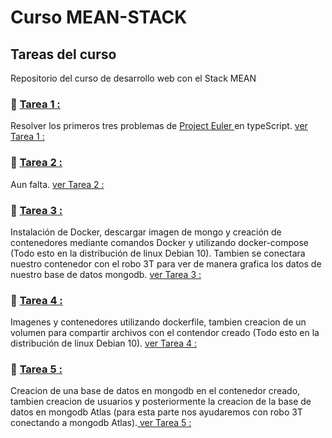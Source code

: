 # Curso MEAN-STACK

## Tareas del curso

Repositorio del curso de desarrollo web con el Stack MEAN


### 📝 <a href="https://github.com/cristianfchq/EjerciciosMeanStack/tree/master/Tarea%201">Tarea 1 :</a>

Resolver los primeros tres problemas de <a href="https://projecteuler.net/archives">Project Euler </a> en typeScript. <a href="https://github.com/cristianfchq/EjerciciosMeanStack/tree/master/Tarea%201">ver Tarea 1 :</a>

### 📝 <a href="##">Tarea 2 :</a>

Aun falta. <a href="##">ver Tarea 2 :</a>

### 📝 <a href="https://github.com/cristianfchq/EjerciciosMeanStack/tree/master/Tarea%203">Tarea 3 :</a>

Instalación de Docker, descargar imagen de mongo y creación de contenedores mediante comandos Docker y utilizando docker-compose (Todo esto en la distribución de linux Debian 10). Tambien se conectara nuestro contenedor con el robo 3T para ver de manera grafica los datos de nuestro base de datos mongodb. <a href="https://github.com/cristianfchq/EjerciciosMeanStack/tree/master/Tarea%203"> ver Tarea 3 :</a>

### 📝 <a href="https://github.com/cristianfchq/EjerciciosMeanStack/tree/master/Tarea%204">Tarea 4 :</a>

Imagenes y contenedores utilizando dockerfile, tambien creacion de un volumen para compartir archivos con el contendor creado (Todo esto en la distribución de linux Debian 10). <a href="https://github.com/cristianfchq/EjerciciosMeanStack/tree/master/Tarea%204"> ver Tarea 4 :</a>

### 📝 <a href="https://github.com/cristianfchq/EjerciciosMeanStack/tree/master/Tarea%205">Tarea 5 :</a>

Creacion de una base de datos en mongodb en el contenedor creado, tambien creacion de usuarios y posteriormente la creacion de la base de datos en mongodb Atlas (para esta parte nos ayudaremos con robo 3T conectando a mongodb Atlas).<a href="https://github.com/cristianfchq/EjerciciosMeanStack/tree/master/Tarea%205"> ver Tarea 5 :</a>
